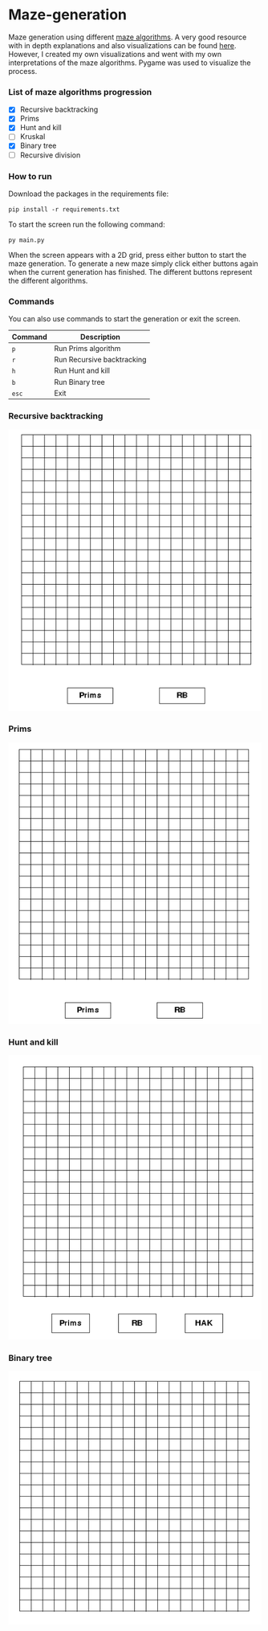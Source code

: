 # Maze-generation
Maze generation using different [maze algorithms](https://en.wikipedia.org/wiki/Maze_generation_algorithm). A very good resource with
in depth explanations and also visualizations can be found [here](http://weblog.jamisbuck.org/2011/2/7/maze-generation-algorithm-recap).
However, I created my own visualizations and went with my own interpretations of the maze algorithms. Pygame was used to visualize the process.

### List of maze algorithms progression
- [x] Recursive backtracking 
- [x] Prims 
- [x] Hunt and kill
- [ ] Kruskal 
- [x] Binary tree 
- [ ] Recursive division

### How to run
Download the packages in the requirements file:


    pip install -r requirements.txt


To start the screen run the following command:


    py main.py


When the screen appears with a 2D grid, press either button to start the maze generation. To generate a new maze simply
click either buttons again when the current generation has finished. The different buttons represent the different algorithms.


### Commands
You can also use commands to start the generation or exit the screen.


| Command | Description |
| ------- | ----------- |
| `p` | Run Prims algorithm |
| `r` | Run Recursive backtracking |
| `h` | Run Hunt and kill |
| `b` | Run Binary tree |
| `esc` | Exit |


### Recursive backtracking
![Maze generation visualization RB](./assets/RB%20maze%20generation.gif)

### Prims 
![Maze generation visualization Prims](./assets/prims%20maze%20generation.gif)

### Hunt and kill
![Maze generation visualization hunt and kill](./assets/hak%20generation.gif)

### Binary tree
![Maze generation visualization binary tree](./assets/BT%20generation.gif)
